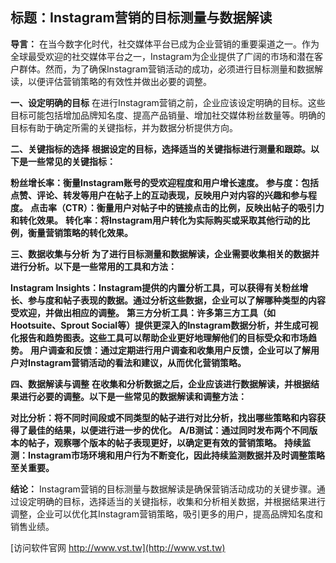 ## **标题：Instagram营销的目标测量与数据解读**

**导言：**
在当今数字化时代，社交媒体平台已成为企业营销的重要渠道之一。作为全球最受欢迎的社交媒体平台之一，Instagram为企业提供了广阔的市场和潜在客户群体。然而，为了确保Instagram营销活动的成功，必须进行目标测量和数据解读，以便评估营销策略的有效性并做出必要的调整。

**一、设定明确的目标**
在进行Instagram营销之前，企业应该设定明确的目标。这些目标可能包括增加品牌知名度、提高产品销量、增加社交媒体粉丝数量等。明确的目标有助于确定所需的关键指标，并为数据分析提供方向。

**二、关键指标的选择**
**根据设定的目标，选择适当的关键指标进行测量和跟踪。以下是一些常见的关键指标：**

**粉丝增长率：衡量Instagram账号的受欢迎程度和用户增长速度。**
**参与度：包括点赞、评论、转发等用户在帖子上的互动表现，反映用户对内容的兴趣和参与程度。**
**点击率（CTR）：衡量用户对帖子中的链接点击的比例，反映出帖子的吸引力和转化效果。**
**转化率：将Instagram用户转化为实际购买或采取其他行动的比例，衡量营销策略的转化效果。**

**三、数据收集与分析**
**为了进行目标测量和数据解读，企业需要收集相关的数据并进行分析。以下是一些常用的工具和方法：**

**Instagram Insights：Instagram提供的内置分析工具，可以获得有关粉丝增长、参与度和帖子表现的数据。通过分析这些数据，企业可以了解哪种类型的内容受欢迎，并做出相应的调整。**
**第三方分析工具：许多第三方工具（如Hootsuite、Sprout Social等）提供更深入的Instagram数据分析，并生成可视化报告和趋势图表。这些工具可以帮助企业更好地理解他们的目标受众和市场趋势。**
**用户调查和反馈：通过定期进行用户调查和收集用户反馈，企业可以了解用户对Instagram营销活动的看法和建议，从而优化营销策略。**

**四、数据解读与调整**
**在收集和分析数据之后，企业应该进行数据解读，并根据结果进行必要的调整。以下是一些常见的数据解读和调整方法：**

**对比分析：将不同时间段或不同类型的帖子进行对比分析，找出哪些策略和内容获得了最佳的结果，以便进行进一步的优化。**
**A/B测试：通过同时发布两个不同版本的帖子，观察哪个版本的帖子表现更好，以确定更有效的营销策略。**
**持续监测：Instagram市场环境和用户行为不断变化，因此持续监测数据并及时调整策略至关重要。**

**结论：**
Instagram营销的目标测量与数据解读是确保营销活动成功的关键步骤。通过设定明确的目标，选择适当的关键指标，收集和分析相关数据，并根据结果进行调整，企业可以优化其Instagram营销策略，吸引更多的用户，提高品牌知名度和销售业绩。


[访问软件官网 http://www.vst.tw](http://www.vst.tw)
